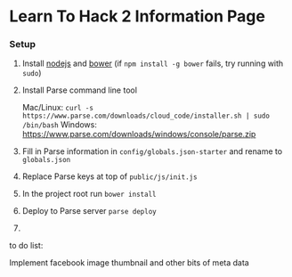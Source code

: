 Learn To Hack 2 Information Page
================================

### Setup
1. Install [nodejs](http://nodejs.org) and [bower](http://bower.io) (if `npm install -g bower` fails, try running with `sudo`)
2. Install Parse command line tool
    
    Mac/Linux: `curl -s https://www.parse.com/downloads/cloud_code/installer.sh | sudo /bin/bash`
    Windows: https://www.parse.com/downloads/windows/console/parse.zip

3. Fill in Parse information in `config/globals.json-starter` and rename to `globals.json`
4. Replace Parse keys at top of `public/js/init.js`
5. In the project root run `bower install`
6. Deploy to Parse server `parse deploy`
7. 

to do list:

Implement facebook image thumbnail and other bits of meta data
